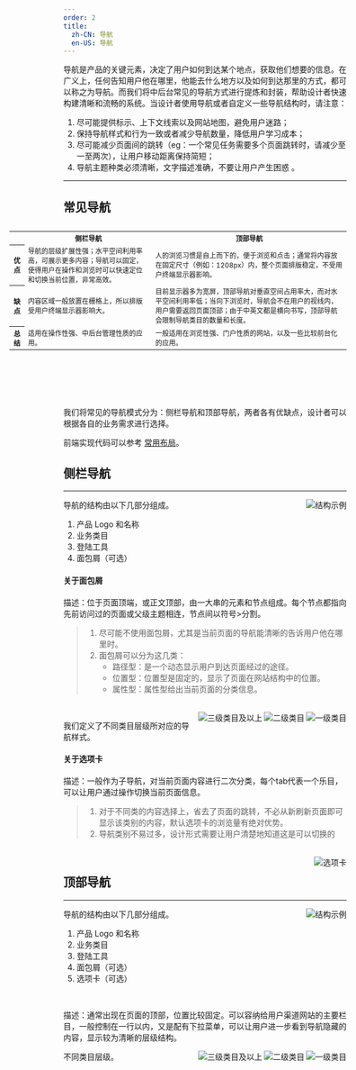 ```yaml
---
order: 2
title:
  zh-CN: 导航
  en-US: 导航
---
```


导航是产品的关键元素，决定了用户如何到达某个地点，获取他们想要的信息。在广义上，任何告知用户他在哪里，他能去什么地方以及如何到达那里的方式，都可以称之为导航。而我们将中后台常见的导航方式进行提炼和封装，帮助设计者快速构建清晰和流畅的系统。当设计者使用导航或者自定义一些导航结构时，请注意：

1. 尽可能提供标示、上下文线索以及网站地图，避免用户迷路；
2. 保持导航样式和行为一致或者减少导航数量，降低用户学习成本；
3. 尽可能减少页面间的跳转（eg：一个常见任务需要多个页面跳转时，请减少至一至两次），让用户移动距离保持简短；
4. 导航主题种类必须清晰，文字描述准确，不要让用户产生困惑 。

---

## 常见导航

<Table style="font-size:12px;float:right;width:600px;margin-left:60px;margin-bottom:100px;">
  <tr>
    <th></th>
    <th>侧栏导航</th>
    <th>顶部导航</th>
  </tr>
  <tr>
    <th>优点</th>
    <td>导航的层级扩展性强；水平空间利用率高，可展示更多内容；导航可以固定，使得用户在操作和浏览时可以快速定位和切换当前位置，非常高效。</td>
    <td>人的浏览习惯是自上而下的，便于浏览和点击；通常将内容放在固定尺寸（例如：1208px）内，整个页面排版稳定，不受用户终端显示器影响。</td>
  </tr>
  <tr>
    <th>缺点</th>
    <td>内容区域一般放置在栅格上，所以排版受用户终端显示器影响大。</td>
    <td>目前显示器多为宽屏，顶部导航对垂直空间占用率大，而对水平空间利用率低；当向下浏览时，导航会不在用户的视线内，用户需要返回页面顶部；由于中英文都是横向书写，顶部导航会限制导航类目的数量和长度。</td>
  </tr>
  <tr>
    <th>总结</th>
    <td>适用在操作性强、中后台管理性质的应用。</td>
    <td>一般适用在浏览性强、门户性质的网站，以及一些比较前台化的应用。</td>
  </tr>
</Table>

我们将常见的导航模式分为：侧栏导航和顶部导航，两者各有优缺点，设计者可以根据各自的业务需求进行选择。

前端实现代码可以参考 [常用布局](/docs/spec/layout?scrollTo=components-spec-demo-top)。

## 侧栏导航

---

<img class="preview-img no-padding" align="right" alt="结构示例" src="http://10.230.135.97:8000/navigation/navigation1.png">

导航的结构由以下几部分组成。

1. 产品 Logo 和名称
2. 业务类目
3. 登陆工具
4. 面包屑（可选）

#### 关于面包屑

描述：位于页面顶端，或正文顶部，由一大串的元素和节点组成。每个节点都指向先前访问过的页面或父级主题相连，节点间以符号>分割。

> 1. 尽可能不使用面包屑，尤其是当前页面的导航能清晰的告诉用户他在哪里时。
> 2. 面包屑可以分为这几类：
>    - 路径型：是一个动态显示用户到达页面经过的途径。
>    - 位置型：位置型是固定的，显示了页面在网站结构中的位置。
>    - 属性型：属性型给出当前页面的分类信息。

<br>

<img class="preview-img no-padding" align="right" alt="一级类目" src="http://10.230.135.97:8000/navigation/navigation2.png">

<img class="preview-img no-padding" align="right" alt="二级类目" src="http://10.230.135.97:8000/navigation/navigation3.png">

<img class="preview-img no-padding" align="right" alt="三级类目及以上" src="http://10.230.135.97:8000/navigation/navigation4.png">

我们定义了不同类目层级所对应的导航样式。

#### 关于选项卡

描述：一般作为子导航，对当前页面内容进行二次分类，每个tab代表一个乐目，可以让用户通过操作切换当前页面信息。

>    1. 对于不同类的内容选择上，省去了页面的跳转，不必从新刷新页面即可显示该类别的内容，默认选项卡的浏览量有绝对优势。
>    2. 导航类别不易过多，设计形式需要让用户清楚地知道这是可以切换的

<br>

<img class="preview-img no-padding" align="right" alt="选项卡" src="http://10.230.135.97:8000/navigation/navigation9.png">




## 顶部导航

---

<img class="preview-img no-padding" align="right" alt="结构示例" src="http://10.230.135.97:8000/navigation/navigation5.png">

导航的结构由以下几部分组成。

1. 产品 Logo 和名称
2. 业务类目
3. 登陆工具
4. 面包屑（可选）
5. 选项卡（可选）

<br>

描述：通常出现在页面的顶部，位置比较固定。可以容纳给用户渠道网站的主要栏目，一般控制在一行以内，又是配有下拉菜单，可以让用户进一步看到导航隐藏的内容，显示较为清晰的层级结构。

<img class="preview-img no-padding" align="right" alt="一级类目" src="http://10.230.135.97:8000/navigation/navigation6.png">

<img class="preview-img no-padding" align="right" alt="二级类目" src="http://10.230.135.97:8000/navigation/navigation7.png">

<img class="preview-img no-padding" align="right" alt="三级类目及以上" src="http://10.230.135.97:8000/navigation/navigation8.png">

不同类目层级。


